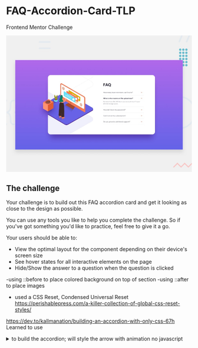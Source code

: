 # FAQ-Accordion-Card-TLP
Frontend Mentor Challenge

![Design preview for the FAQ Accordion Card coding challenge](./design/desktop-preview.jpg)


## The challenge

Your challenge is to build out this FAQ accordion card and get it looking as close to the design as possible.

You can use any tools you like to help you complete the challenge. So if you've got something you'd like to practice, feel free to give it a go.

Your users should be able to:

- View the optimal layout for the component depending on their device's screen size
- See hover states for all interactive elements on the page
- Hide/Show the answer to a question when the question is clicked


-using ::before to place colored background on top of section
-using ::after to place images
- used a CSS Reset, Condensed Universal Reset
https://perishablepress.com/a-killer-collection-of-global-css-reset-styles/

https://dev.to/kallmanation/building-an-accordion-with-only-css-67h
Learned to use <details> and <summary> to build the accordion; will style the arrow with animation
no javascript